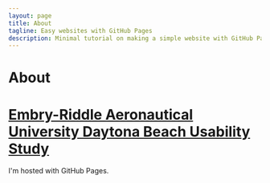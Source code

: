 ```yaml
---
layout: page
title: About
tagline: Easy websites with GitHub Pages
description: Minimal tutorial on making a simple website with GitHub Pages
---
```


# About


# [Embry-Riddle Aeronautical University Daytona Beach Usability Study](./ERAUDB.html)

I'm hosted with GitHub Pages.
